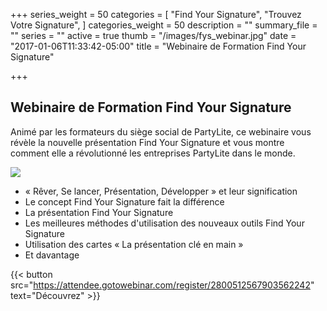 +++
series_weight = 50
categories = [
  "Find Your Signature",
  "Trouvez Votre Signature",
]
categories_weight = 50
description = ""
summary_file = ""
series = ""
active = true
thumb = "/images/fys_webinar.jpg"
date = "2017-01-06T11:33:42-05:00"
title = "Webinaire de Formation Find Your Signature"

+++

## Webinaire de Formation Find Your Signature

Animé par les formateurs du siège social de PartyLite, ce webinaire vous révèle la nouvelle présentation Find Your Signature et vous montre comment elle a révolutionné les entreprises PartyLite dans le monde.

<img class="columns-2 right" src="/images/fys_webinar.jpg" />

+ « Rêver, Se lancer, Présentation, Développer » et leur signification
+ Le concept Find Your Signature fait la différence
+ La présentation Find Your Signature
+ Les meilleures méthodes d'utilisation des nouveaux outils Find Your Signature
+ Utilisation des cartes « La présentation clé en main »
+ Et davantage

{{< button src="https://attendee.gotowebinar.com/register/2800512567903562242" text="Découvrez" >}}
